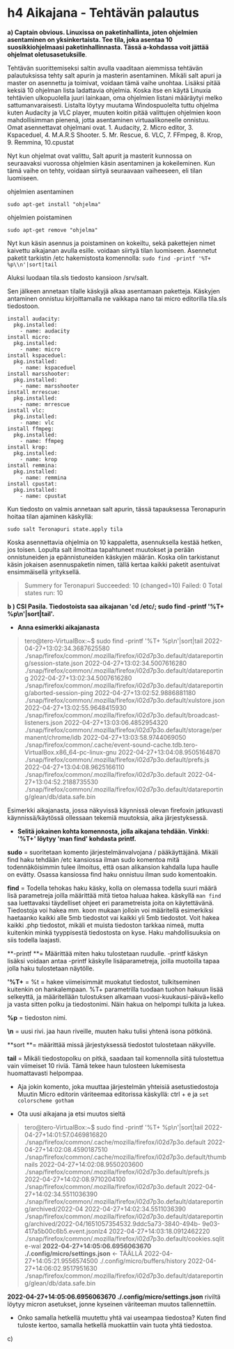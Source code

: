 # h4 Aikajana - Tehtävän palautus

**a) Captain obvious. Linuxissa on paketinhallinta, joten ohjelmien asentaminen on yksinkertaista. Tee tila, joka asentaa 10 suosikkiohjelmaasi paketinhallinnasta. Tässä a-kohdassa voit jättää ohjelmat oletusasetuksille**.

Tehtävän suorittemiseksi saltin avulla vaaditaan aiemmissa tehtävän palautuksissa tehty salt apurin ja masterin asentaminen. Mikäli salt apuri ja master on asennettu ja toimivat, voidaan tämä vaihe unohtaa. Lisäksi pitää keksiä 10 ohjelman lista ladattavia ohjelmia. Koska itse en käytä Linuxia tehtävien ulkopuolella juuri lainkaan, oma ohjelmien listani määräytyi melko sattumanvaraisesti. Listalta löytyy muutama Windospuolelta tuttu ohjelma kuten Audacity ja VLC player, muuten koitin pitää valittujen ohjelmien koon mahdollisimman pienenä, jotta asentaminen virtuaalikoneelle onnistuu. Omat asennettavat ohjelmani ovat. 1. Audacity, 2. Micro editor, 3. Kspaceduel, 4. M.A.R.S Shooter. 5. Mr. Rescue, 6. VLC, 7. FFmpeg, 8. Krop, 9. Remmina, 10.cpustat

Nyt kun ohjelmat ovat valittu, Salt apurit ja masterit kunnossa on seuraavaksi vuorossa ohjelmien käsin asentaminen ja kokeileminen. 
Kun tämä vaihe on tehty, voidaan siirtyä seuraavaan vaiheeseen, eli tilan luomiseen. 

ohjelmien asentaminen
```
sudo apt-get install "ohjelma" 
```
ohjelmien poistaminen 
```
sudo apt-get remove "ohjelma"
```

Nyt kun käsin asennus ja poistaminen on kokeiltu, sekä pakettejen nimet kaivettu aikajanan avulla esille. voidaan siirtyä tilan luomiseen. 
Asennetut paketit tarkistin  /etc hakemistosta komennolla:  `sudo find -printf '%T+ %p\\n'|sort|tail`

Aluksi luodaan tila.sls tiedosto kansioon /srv/salt. 

Sen jälkeen annetaan tilalle käskyjä alkaa asentamaan paketteja. Käskyjen antaminen onnistuu kirjoittamalla ne vaikkapa nano tai micro editorilla tila.sls tiedostoon.
```
install audacity:
  pkg.installed:
    - name: audacity
install micro:
  pkg.installed:
    - name: micro
install kspaceduel:
  pkg.installed:
    - name: kspaceduel
install marsshooter:
  pkg.installed:
    - name: marsshooter
install mrrescue:
  pkg.installed:
    - name: mrrescue
install vlc:
  pkg.installed:
    - name: vlc
install ffmpeg:
  pkg.installed:
    - name: ffmpeg
install krop:
  pkg.installed:
    - name: krop
install remmina:
  pkg.installed:
    - name: remmina
install cpustat:
  pkg.installed:
    - name: cpustat
```
Kun tiedosto on valmis annetaan salt apurin, tässä tapauksessa Teronapurin hoitaa tilan ajaminen käskyllä:
```
sudo salt Teronapuri state.apply tila
```
Koska asennettavia ohjelmia on 10 kappaletta, asennuksella kestää hetken, jos toisen. Lopulta salt ilmoittaa tapahtuneet muutokset ja perään onnistuneiden ja epännistuneiden käskyjen määrän. Koska olin tarkistanut käsin jokaisen asennuspaketin nimen, tällä kertaa kaikki paketit asentuivat ensimmäisellä yrityksellä. 

> Summery for Teronapuri
>Succeeded: 10 (changed=10)
> Failed:          0
> Total states run:                10

**b ) CSI Pasila. Tiedostoista saa aikajanan 'cd /etc/; sudo find -printf '%T+ %p\\n'|sort|tail'.**
*   **Anna esimerkki aikajanasta**
> tero@tero-VirtualBox:~$ sudo find -printf '%T+ %p\n'|sort|tail
> 2022-04-27+13:02:34.3687625580 ./snap/firefox/common/.mozilla/firefox/i02d7p3o.default/datareporting/session-state.json
> 2022-04-27+13:02:34.5007616280 ./snap/firefox/common/.mozilla/firefox/i02d7p3o.default/datareporting
> 2022-04-27+13:02:34.5007616280 ./snap/firefox/common/.mozilla/firefox/i02d7p3o.default/datareporting/aborted-session-ping
> 2022-04-27+13:02:52.9886881180 ./snap/firefox/common/.mozilla/firefox/i02d7p3o.default/xulstore.json
> 2022-04-27+13:02:55.9648415930 ./snap/firefox/common/.mozilla/firefox/i02d7p3o.default/broadcast-listeners.json
> 2022-04-27+13:03:06.4852954320 ./snap/firefox/common/.mozilla/firefox/i02d7p3o.default/storage/permanent/chrome/idb
> 2022-04-27+13:03:58.9744069050 ./snap/firefox/common/.cache/event-sound-cache.tdb.tero-VirtualBox.x86_64-pc-linux-gnu
> 2022-04-27+13:04:08.9505164870 ./snap/firefox/common/.mozilla/firefox/i02d7p3o.default/prefs.js
> 2022-04-27+13:04:08.9625166110 ./snap/firefox/common/.mozilla/firefox/i02d7p3o.default
> 2022-04-27+13:04:52.2188735530 ./snap/firefox/common/.mozilla/firefox/i02d7p3o.default/datareporting/glean/db/data.safe.bin

Esimerkki aikajanasta, jossa näkyvissä käynnissä olevan firefoxin jatkuvasti käynnissä/käytössä ollessaan tekemiä muutoksia, aika järjestyksessä. 


*   **Selitä jokainen kohta komennosta, jolla aikajana tehdään. Vinkki: '%T+' löytyy 'man find' kohdasta printf.**

**sudo** = suoritetaan komento järjestelmänvalvojana / pääkäyttäjänä. Mikäli find haku tehdään /etc kansiossa ilman sudo komentoa mitä todennäköisimmin tulee ilmoitus, että osan alikansion kahdalla lupa haulle on evätty. Osassa kansiossa find haku onnistuu ilman sudo komentoakin. 

 **find** = Todella tehokas haku käsky, kolla on olemassa todella suuri määrä lisä parametreja joilla määrittää mitä tietoa haluaa hakea. 
 käskyllä `man find` saa luettavaksi täydelliset ohjeet eri parametreista joita on käytettävänä. Tiedostoja voi hakea mm. koon mukaan jolloin voi määritellä esimerkiksi haetaanko kaikki alle 5mb tiedostot vai kaikki yli 5mb tiedostot. Voit hakea kaikki .php tiedostot, mikäli et muista tiedoston tarkkaa nimeä, mutta kuitenkin minkä tyyppisestä tiedostosta on kyse. Haku mahdollisuuksia on siis todella laajasti. 

**-printf **= Määrittää miten haku tulostetaan ruudulle. -printf käskyn lisäksi voidaan antaa -printf käskylle lisäparametreja, joilla muotoilla tapaa jolla haku tulostetaan näytölle. 

**'%T+** =  %t = hakee viimeisimmät muokatut tiedostot, tulkitseminen kuitenkin on hankalempaan.  %T+ parametrilla tuodaan tuohon hakuun lisää selkeyttä, ja määritellään tulostuksen alkamaan vuosi-kuukausi-päivä+kello ja vasta sitten polku ja tiedostonimi. Näin hakua on helpompi tulkita ja lukea. 

**%p** = tiedoston nimi. 

**\n**  = uusi rivi. jaa haun riveille, muuten haku tulisi yhtenä isona pötkönä. 

**sort **= määrittää missä järjestyksessä tiedostot tulostetaan näkyville.

**tail** =  Mikäli tiedostopolku on pitkä, saadaan tail komennolla siitä tulostettua vain viimeiset 10 riviä. Tämä tekee haun tulosteen lukemisesta huomattavasti helpompaa. 


*   Aja jokin komento, joka muuttaa järjestelmän yhteisiä asetustiedostoja
Muutin Micro editorin väriteemaa editorissa käskyllä:
ctrl + e ja `set colorscheme gotham`

*   Ota uusi aikajana ja etsi muutos sieltä
> tero@tero-VirtualBox:~$ sudo find -printf '%T+ %p\n'|sort|tail
> 2022-04-27+14:01:57.0469816820 ./snap/firefox/common/.cache/mozilla/firefox/i02d7p3o.default
> 2022-04-27+14:02:08.4590187510 ./snap/firefox/common/.cache/mozilla/firefox/i02d7p3o.default/thumbnails
> 2022-04-27+14:02:08.9550203600 ./snap/firefox/common/.mozilla/firefox/i02d7p3o.default/prefs.js
> 2022-04-27+14:02:08.9710204100 ./snap/firefox/common/.mozilla/firefox/i02d7p3o.default
> 2022-04-27+14:02:34.5511036390 ./snap/firefox/common/.mozilla/firefox/i02d7p3o.default/datareporting/archived/2022-04
> 2022-04-27+14:02:34.5511036390 ./snap/firefox/common/.mozilla/firefox/i02d7p3o.default/datareporting/archived/2022-04/1651057354532.9ddc5a73-3840-494b- 9e03-417a5b00c6b5.event.jsonlz4
> 2022-04-27+14:03:18.0912462220 ./snap/firefox/common/.mozilla/firefox/i02d7p3o.default/cookies.sqlite-wal
>**2022-04-27+14:05:06.6956063670 ./.config/micro/settings.json**  <- TÄÄLLÄ
> 2022-04-27+14:05:21.9556574500 ./.config/micro/buffers/history
> 2022-04-27+14:06:02.9517951630 ./snap/firefox/common/.mozilla/firefox/i02d7p3o.default/datareporting/glean/db/data.safe.bin

**2022-04-27+14:05:06.6956063670 ./.config/micro/settings.json** riviltä löytyy micron asetukset, jonne kyseinen väriteeman muutos tallennettiin. 


*   Onko samalla hetkellä muutettu yhtä vai useampaa tiedostoa?
Kuten find tuloste kertoo, samalla hetkellä muokattiin vain tuota yhtä tiedostoa. 


c)

